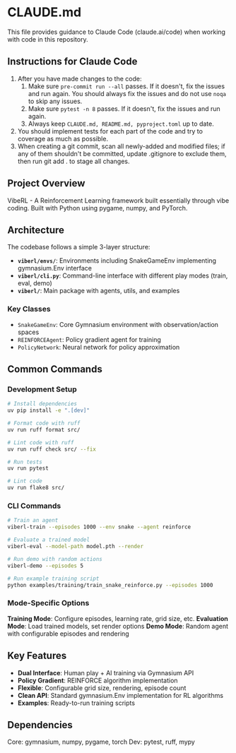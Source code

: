 # CLAUDE.md

This file provides guidance to Claude Code (claude.ai/code) when working with code in this repository.

## Instructions for Claude Code

1. After you have made changes to the code:
   1.  Make sure `pre-commit run --all` passes. If it doesn't, fix the issues and run again. You should always fix the issues and do not use `noqa` to skip any issues.
   2.  Make sure `pytest -n 8` passes. If it doesn't, fix the issues and run again.
   3.  Always keep `CLAUDE.md, README.md, pyproject.toml` up to date.
2. You should implement tests for each part of the code and try to coverage as much as possible.
3. When creating a git commit, scan all newly-added and modified files; if any of them shouldn't be committed, update .gitignore to exclude them, then run git add . to stage all changes.

## Project Overview

VibeRL - A Reinforcement Learning framework built essentially through vibe coding. Built with Python using pygame, numpy, and PyTorch.

## Architecture

The codebase follows a simple 3-layer structure:

- **`viberl/envs/`**: Environments including SnakeGameEnv implementing gymnasium.Env interface
- **`viberl/cli.py`**: Command-line interface with different play modes (train, eval, demo)
- **`viberl/`**: Main package with agents, utils, and examples

### Key Classes

- `SnakeGameEnv`: Core Gymnasium environment with observation/action spaces
- `REINFORCEAgent`: Policy gradient agent for training
- `PolicyNetwork`: Neural network for policy approximation

## Common Commands

### Development Setup
```bash
# Install dependencies
uv pip install -e ".[dev]"

# Format code with ruff
uv run ruff format src/

# Lint code with ruff
uv run ruff check src/ --fix

# Run tests
uv run pytest

# Lint code
uv run flake8 src/
```

### CLI Commands
```bash
# Train an agent
viberl-train --episodes 1000 --env snake --agent reinforce

# Evaluate a trained model
viberl-eval --model-path model.pth --render

# Run demo with random actions
viberl-demo --episodes 5

# Run example training script
python examples/training/train_snake_reinforce.py --episodes 1000
```

### Mode-Specific Options

**Training Mode**: Configure episodes, learning rate, grid size, etc.
**Evaluation Mode**: Load trained models, set render options
**Demo Mode**: Random agent with configurable episodes and rendering

## Key Features

- **Dual Interface**: Human play + AI training via Gymnasium API
- **Policy Gradient**: REINFORCE algorithm implementation
- **Flexible**: Configurable grid size, rendering, episode count
- **Clean API**: Standard gymnasium.Env implementation for RL algorithms
- **Examples**: Ready-to-run training scripts

## Dependencies

Core: gymnasium, numpy, pygame, torch
Dev: pytest, ruff, mypy
